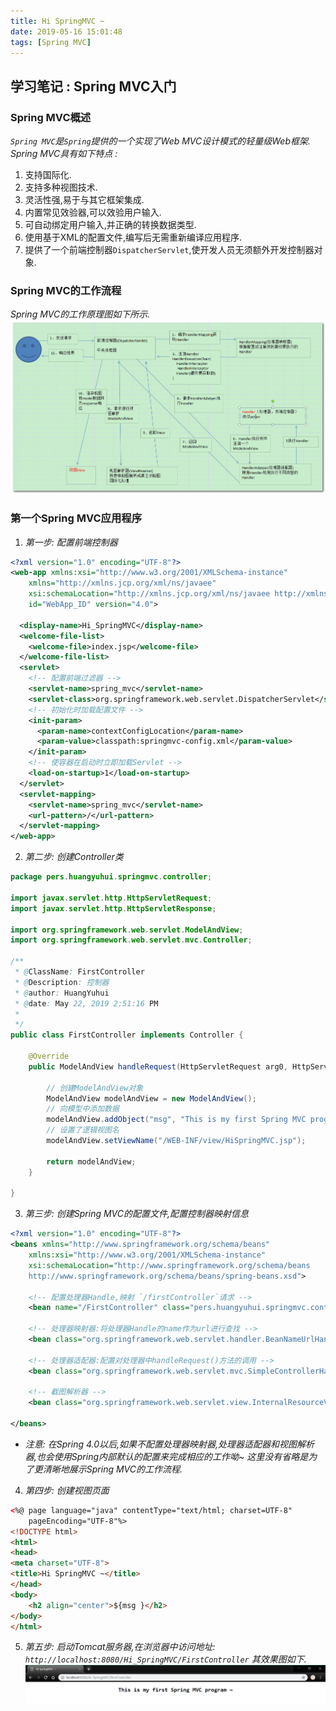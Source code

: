 ```yaml
---
title: Hi SpringMVC ~
date: 2019-05-16 15:01:48
tags: [Spring MVC]
---
```


## 学习笔记 : Spring MVC入门

### Spring MVC概述
*`Spring MVC`是`Spring`提供的一个实现了Web MVC设计模式的轻量级Web框架. Spring MVC具有如下特点 :*
1. 支持国际化.
2. 支持多种视图技术.
3. 灵活性强,易于与其它框架集成.
4. 内置常见效验器,可以效验用户输入.
5. 可自动绑定用户输入,并正确的转换数据类型.
6. 使用基于XML的配置文件,编写后无需重新编译应用程序.
7. 提供了一个前端控制器`DispatcherServlet`,使开发人员无须额外开发控制器对象.



### Spring MVC的工作流程
*Spring MVC的工作原理图如下所示.*
![ ](Hi-SpringMVC/Spring-MVC工作原理图.jpg)



### 第一个Spring MVC应用程序
1. *第一步: 配置前端控制器*
```xml
<?xml version="1.0" encoding="UTF-8"?>
<web-app xmlns:xsi="http://www.w3.org/2001/XMLSchema-instance" 
	xmlns="http://xmlns.jcp.org/xml/ns/javaee" 
	xsi:schemaLocation="http://xmlns.jcp.org/xml/ns/javaee http://xmlns.jcp.org/xml/ns/javaee/web-app_4_0.xsd" 
	id="WebApp_ID" version="4.0">
    
  <display-name>Hi_SpringMVC</display-name>
  <welcome-file-list>
    <welcome-file>index.jsp</welcome-file>
  </welcome-file-list>
  <servlet>
  	<!-- 配置前端过滤器 -->
    <servlet-name>spring_mvc</servlet-name>
    <servlet-class>org.springframework.web.servlet.DispatcherServlet</servlet-class>
    <!-- 初始化时加载配置文件 -->
    <init-param>
      <param-name>contextConfigLocation</param-name>
      <param-value>classpath:springmvc-config.xml</param-value>
    </init-param>
    <!-- 使容器在启动时立即加载Servlet -->
    <load-on-startup>1</load-on-startup>
  </servlet>
  <servlet-mapping>
    <servlet-name>spring_mvc</servlet-name>
    <url-pattern>/</url-pattern>
  </servlet-mapping>
</web-app>
```

2. *第二步: 创建Controller类*
```java
package pers.huangyuhui.springmvc.controller;

import javax.servlet.http.HttpServletRequest;
import javax.servlet.http.HttpServletResponse;

import org.springframework.web.servlet.ModelAndView;
import org.springframework.web.servlet.mvc.Controller;

/**
 * @ClassName: FirstController
 * @Description: 控制器
 * @author: HuangYuhui
 * @date: May 22, 2019 2:51:16 PM
 *
 */
public class FirstController implements Controller {

	@Override
	public ModelAndView handleRequest(HttpServletRequest arg0, HttpServletResponse arg1) throws Exception {

		// 创建ModelAndView对象
		ModelAndView modelAndView = new ModelAndView();
		// 向模型中添加数据
		modelAndView.addObject("msg", "This is my first Spring MVC program ~");
		// 设置了逻辑视图名
		modelAndView.setViewName("/WEB-INF/view/HiSpringMVC.jsp");

		return modelAndView;
	}

}
```

3. *第三步: 创建Spring MVC的配置文件,配置控制器映射信息*
```xml
<?xml version="1.0" encoding="UTF-8"?>
<beans xmlns="http://www.springframework.org/schema/beans"
	xmlns:xsi="http://www.w3.org/2001/XMLSchema-instance"
	xsi:schemaLocation="http://www.springframework.org/schema/beans 
	http://www.springframework.org/schema/beans/spring-beans.xsd">

	<!-- 配置处理器Handle,映射 `/firstController`请求 -->
	<bean name="/FirstController" class="pers.huangyuhui.springmvc.controller.FirstController" />

	<!-- 处理器映射器:将处理器Handle的name作为url进行查找 -->
	<bean class="org.springframework.web.servlet.handler.BeanNameUrlHandlerMapping" />

	<!-- 处理器适配器:配置对处理器中handleRequest()方法的调用 -->
	<bean class="org.springframework.web.servlet.mvc.SimpleControllerHandlerAdapter" />

	<!-- 截图解析器 -->
	<bean class="org.springframework.web.servlet.view.InternalResourceViewResolver" />

</beans>
```
- *注意: 在Spring 4.0以后,如果不配置处理器映射器,处理器适配器和视图解析器,也会使用Spring内部默认的配置来完成相应的工作呦~ 这里没有省略是为了更清晰地展示Spring MVC的工作流程.*

4. *第四步: 创建视图页面*
```html
<%@ page language="java" contentType="text/html; charset=UTF-8"
	pageEncoding="UTF-8"%>
<!DOCTYPE html>
<html>
<head>
<meta charset="UTF-8">
<title>Hi SpringMVC ~</title>
</head>
<body>
	<h2 align="center">${msg }</h2>
</body>
</html>
```

5. *第五步: 启动Tomcat服务器,在浏览器中访问地址: `http://localhost:8080/Hi_SpringMVC/FirstController` 其效果图如下.*
![ ](Hi-SpringMVC/第一个Spring-MVC程序视图.PNG)